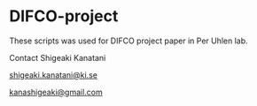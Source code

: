 # DIFCO-project

These scripts was used for DIFCO project paper in Per Uhlen lab.

Contact Shigeaki Kanatani

shigeaki.kanatani@ki.se

kanashigeaki@gmail.com
       
     
